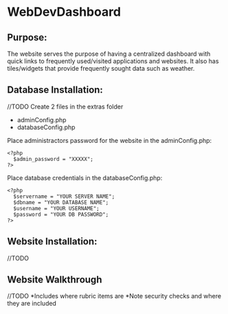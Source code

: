 # WebDevDashboard

## Purpose:
The website serves the purpose of having a centralized dashboard with quick links to frequently used/visited applications and websites. It also has tiles/widgets that provide frequently sought data such as weather.

## Database Installation: 
//TODO
Create 2 files in the extras folder
- adminConfig.php
- databaseConfig.php

Place administractors password for the website in the adminConfig.php:
```
<?php
  $admin_password = "XXXXX";
?>
```

Place database credentials in the databaseConfig.php:
```
<?php
  $servername = "YOUR SERVER NAME";
  $dbname = "YOUR DATABASE NAME";
  $username = "YOUR USERNAME";
  $password = "YOUR DB PASSWORD";
?>
```

## Website Installation:
//TODO

## Website Walkthrough 
//TODO
*Includes where rubric items are
*Note security checks and where they are included

